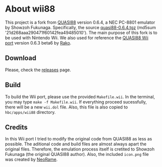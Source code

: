 # About wii88

This project is a fork from [QUASI88](https://www.eonet.ne.jp/~showtime/quasi88/) version 0.6.4, a NEC PC-8801 emulator by Showzoh Fukunaga.
Specifically, the source [quasi88-0.6.4.tgz](https://www.eonet.ne.jp/~showtime/quasi88/release/quasi88-0.6.4.tgz) (md5sum '21d268aaa290471f60142fea49485010').
The main purpose of this fork is to be used with Nintendo Wii.
We also used for reference the [QUASI88 Wii port](http://wiibrew.org/wiki/QUASI88) version 0.6.3 beta6 by [Rako](http://wiibrew.org/wiki/User:Rako).

## Download

Please, check the [releases](https://github.com/jpzm/wii88/releases) page.

## Build

To build the Wii port, please use the provided `Makefile.wii`. In the terminal, you may type `make -f Makefile.wii`. If everything proceed sucessfully, there will be a new `wii.dol` file. Also, this file is also copied to `hbc/apps/wii88` directory.

## Credits

In this Wii port I tried to modify the original code from QUASI88 as less as possible. The aditional code and build files are almost always apart the original files. Therefore, the emulation process itself is cretited to Showzoh Fukunaga (the original QUASI88 author). Also, the included `icon.png` file was created by [NeoRame](http://neorame.de/pre/).
